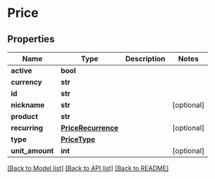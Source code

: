 # Price

## Properties
Name | Type | Description | Notes
------------ | ------------- | ------------- | -------------
**active** | **bool** |  | 
**currency** | **str** |  | 
**id** | **str** |  | 
**nickname** | **str** |  | [optional] 
**product** | **str** |  | 
**recurring** | [**PriceRecurrence**](PriceRecurrence.md) |  | [optional] 
**type** | [**PriceType**](PriceType.md) |  | 
**unit_amount** | **int** |  | [optional] 

[[Back to Model list]](../README.md#documentation-for-models) [[Back to API list]](../README.md#documentation-for-api-endpoints) [[Back to README]](../README.md)


